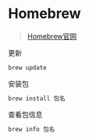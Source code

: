 # Homebrew

> [Homebrew官网](https://brew.sh/index_zh-cn)

更新

```bash
brew update
```



安装包

```bash
brew install 包名
```



查看包信息

```bash
brew info 包名
```
